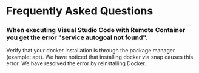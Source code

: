 # Frequently Asked Questions

### When executing Visual Studio Code with Remote Container you get the error "service autogoal not found".

Verify that your docker installation is through the package manager (example: apt). We have noticed that installing docker via snap causes this error. We have resolved the error by reinstalling Docker.